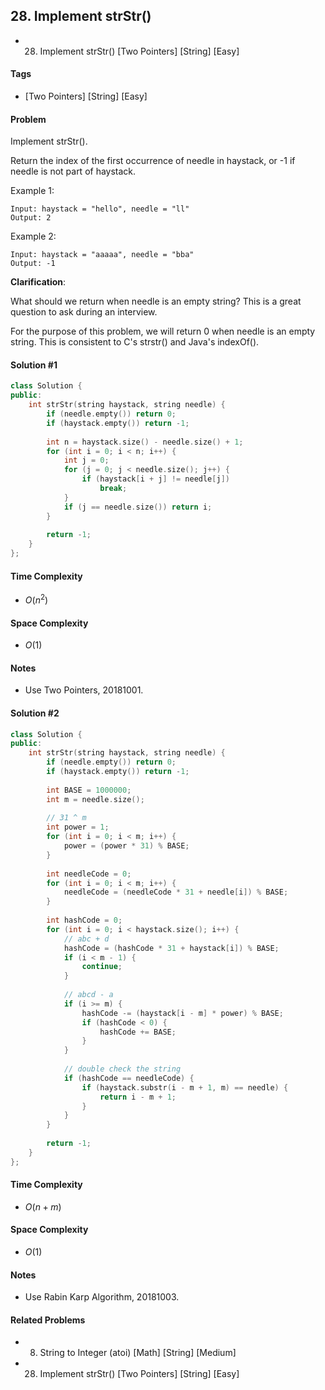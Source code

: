 ## 28. Implement strStr()
- 28. Implement strStr() [Two Pointers] [String] [Easy]

#### Tags
- [Two Pointers] [String] [Easy]

#### Problem
Implement strStr().

Return the index of the first occurrence of needle in haystack, or -1 if needle is not part of haystack.

Example 1:

    Input: haystack = "hello", needle = "ll"
    Output: 2

Example 2:

    Input: haystack = "aaaaa", needle = "bba"
    Output: -1

**Clarification**:

What should we return when needle is an empty string? This is a great question to ask during an interview.

For the purpose of this problem, we will return 0 when needle is an empty string. This is consistent to C's strstr() and Java's indexOf().

#### Solution #1
``` C++
class Solution {
public:
    int strStr(string haystack, string needle) {
        if (needle.empty()) return 0;
        if (haystack.empty()) return -1;
        
        int n = haystack.size() - needle.size() + 1;
        for (int i = 0; i < n; i++) {
            int j = 0;
            for (j = 0; j < needle.size(); j++) {
                if (haystack[i + j] != needle[j])
                    break;
            }
            if (j == needle.size()) return i;
        }
        
        return -1;
    }
};
```

#### Time Complexity
- $O(n^2)$

#### Space Complexity
- $O(1)$

#### Notes
- Use Two Pointers, 20181001.

#### Solution #2
``` C++
class Solution {
public:
    int strStr(string haystack, string needle) {
        if (needle.empty()) return 0;
        if (haystack.empty()) return -1;
        
        int BASE = 1000000;
        int m = needle.size();
        
        // 31 ^ m
        int power = 1;
        for (int i = 0; i < m; i++) {
            power = (power * 31) % BASE;
        }
        
        int needleCode = 0;
        for (int i = 0; i < m; i++) {
            needleCode = (needleCode * 31 + needle[i]) % BASE;
        }
        
        int hashCode = 0;
        for (int i = 0; i < haystack.size(); i++) {
            // abc + d
            hashCode = (hashCode * 31 + haystack[i]) % BASE;
            if (i < m - 1) {
                continue;
            }
            
            // abcd - a
            if (i >= m) {
                hashCode -= (haystack[i - m] * power) % BASE;
                if (hashCode < 0) {
                    hashCode += BASE;
                }
            }
            
            // double check the string
            if (hashCode == needleCode) {
                if (haystack.substr(i - m + 1, m) == needle) {
                    return i - m + 1;
                }
            }
        }
        
        return -1;
    }
};
```

#### Time Complexity
- $O(n + m)$

#### Space Complexity
- $O(1)$

#### Notes
- Use Rabin Karp Algorithm, 20181003.

#### Related Problems
- 8. String to Integer (atoi) [Math] [String] [Medium]
- 28. Implement strStr() [Two Pointers] [String] [Easy]
